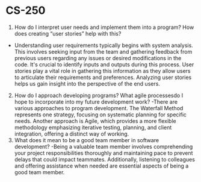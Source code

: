 # CS-250
1. How do I interpret user needs and implement them into a program? How does creating “user stories” help with this?
- Understanding user requirements typically begins with system analysis. This involves seeking input from the team and gathering feedback from previous users regarding any issues or desired modifications in the code. It's crucial to identify inputs and outputs during this process. User stories play a vital role in gathering this information as they allow users to articulate their requirements and preferences. Analyzing user stories helps us gain insight into the perspective of the end users.
2.   How do I approach developing programs? What agile processesdo I hope to incorporate into my future development work?
  -There are various approaches to program development. The Waterfall Method represents one strategy, focusing on systematic planning for specific needs. Another approach is Agile, which provides a more flexible methodology emphasizing iterative testing, planning, and client integration, offering a distinct way of working.
  3. What does it mean to be a good team member in software development?
  -Being a valuable team member involves comprehending your project responsibilities thoroughly and maintaining pace to prevent delays that could impact teammates. Additionally, listening to colleagues and offering assistance when needed are essential aspects of being a good team member.
